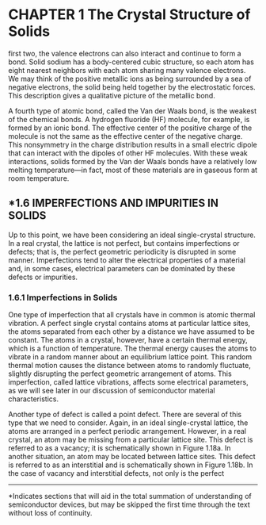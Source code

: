 # CHAPTER 1 The Crystal Structure of Solids

first two, the valence electrons can also interact and continue to form a bond. Solid sodium has a body-centered cubic structure, so each atom has eight nearest neighbors with each atom sharing many valence electrons. We may think of the positive metallic ions as being surrounded by a sea of negative electrons, the solid being held together by the electrostatic forces. This description gives a qualitative picture of the metallic bond.

A fourth type of atomic bond, called the Van der Waals bond, is the weakest of the chemical bonds. A hydrogen fluoride (HF) molecule, for example, is formed by an ionic bond. The effective center of the positive charge of the molecule is not the same as the effective center of the negative charge. This nonsymmetry in the charge distribution results in a small electric dipole that can interact with the dipoles of other HF molecules. With these weak interactions, solids formed by the Van der Waals bonds have a relatively low melting temperature—in fact, most of these materials are in gaseous form at room temperature.

## *1.6 IMPERFECTIONS AND IMPURITIES IN SOLIDS

Up to this point, we have been considering an ideal single-crystal structure. In a real crystal, the lattice is not perfect, but contains imperfections or defects; that is, the perfect geometric periodicity is disrupted in some manner. Imperfections tend to alter the electrical properties of a material and, in some cases, electrical parameters can be dominated by these defects or impurities.

### 1.6.1 Imperfections in Solids

One type of imperfection that all crystals have in common is atomic thermal vibration. A perfect single crystal contains atoms at particular lattice sites, the atoms separated from each other by a distance we have assumed to be constant. The atoms in a crystal, however, have a certain thermal energy, which is a function of temperature. The thermal energy causes the atoms to vibrate in a random manner about an equilibrium lattice point. This random thermal motion causes the distance between atoms to randomly fluctuate, slightly disrupting the perfect geometric arrangement of atoms. This imperfection, called lattice vibrations, affects some electrical parameters, as we will see later in our discussion of semiconductor material characteristics.

Another type of defect is called a point defect. There are several of this type that we need to consider. Again, in an ideal single-crystal lattice, the atoms are arranged in a perfect periodic arrangement. However, in a real crystal, an atom may be missing from a particular lattice site. This defect is referred to as a vacancy; it is schematically shown in Figure 1.18a. In another situation, an atom may be located between lattice sites. This defect is referred to as an interstitial and is schematically shown in Figure 1.18b. In the case of vacancy and interstitial defects, not only is the perfect

----

*Indicates sections that will aid in the total summation of understanding of semiconductor devices, but may be skipped the first time through the text without loss of continuity.